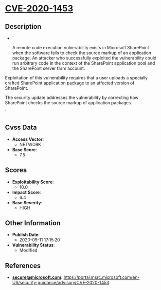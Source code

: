 
# [CVE-2020-1453](https://portal.msrc.microsoft.com/en-US/security-guidance/advisory/CVE-2020-1453)

## Description

- `<p>A remote code execution vulnerability exists in Microsoft SharePoint when the software fails to check the source markup of an application package. An attacker who successfully exploited the vulnerability could run arbitrary code in the context of the SharePoint application pool and the SharePoint server farm account.</p>
<p>Exploitation of this vulnerability requires that a user uploads a specially crafted SharePoint application package to an affected version of SharePoint.</p>
<p>The security update addresses the vulnerability by correcting how SharePoint checks the source markup of application packages.</p>
`

## Cvss Data

- **Access Vector**:
  - NETWORK
- **Base Score**:
  - 7.5

## Scores

- **Exploitability Score**:
  - 10.0
- **Impact Score**:
  - 6.4
- **Base Severity**:
  - HIGH

## Other Information

- **Publish Date**:
  - 2020-09-11 17:15:20
- **Vulnerability Status**:
  - Modified

## References

- **secure@microsoft.com**: https://portal.msrc.microsoft.com/en-US/security-guidance/advisory/CVE-2020-1453

